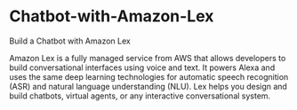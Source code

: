 # Chatbot-with-Amazon-Lex
Build a Chatbot with Amazon Lex

Amazon Lex is a fully managed service from AWS that allows developers to build conversational interfaces using voice and text. It powers Alexa and uses the same deep learning technologies for automatic speech recognition (ASR) and natural language understanding (NLU). Lex helps you design and build chatbots, virtual agents, or any interactive conversational system.
